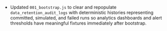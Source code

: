 - Updated `001_bootstrap.js` to clear and repopulate `data_retention_audit_logs` with deterministic histories representing committed, simulated, and failed runs so analytics dashboards and alert thresholds have meaningful fixtures immediately after bootstrap.
